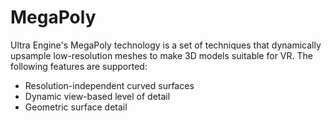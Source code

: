 # MegaPoly

Ultra Engine's MegaPoly technology is a set of techniques that dynamically upsample low-resolution meshes to make 3D models suitable for VR. The following features are supported:

- Resolution-independent curved surfaces
- Dynamic view-based level of detail
- Geometric surface detail
